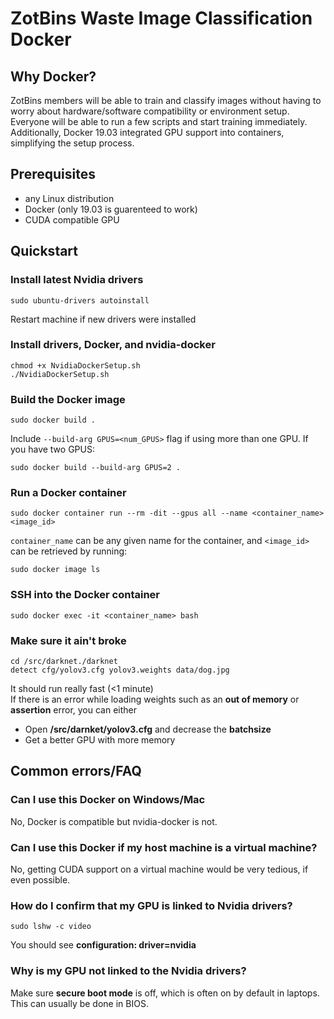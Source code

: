 # ZotBins Waste Image Classification Docker

## Why Docker?
ZotBins members will be able to train and classify images without having to worry about hardware/software compatibility or environment 
setup. Everyone will be able to run a few scripts and start training immediately. Additionally, Docker 19.03 integrated GPU
support into containers, simplifying the setup process.

## Prerequisites
* any Linux distribution
* Docker (only 19.03 is guarenteed to work)
* CUDA compatible GPU

## Quickstart
### Install latest Nvidia drivers  
```console
sudo ubuntu-drivers autoinstall
```
Restart machine if new drivers were installed

### Install drivers, Docker, and nvidia-docker  
```console  
chmod +x NvidiaDockerSetup.sh  
./NvidiaDockerSetup.sh  
```

### Build the Docker image  
```console  
sudo docker build .  
```  
Include ```--build-arg GPUS=<num_GPUS>``` flag if using more than one GPU. If you have two GPUS:  
```console  
sudo docker build --build-arg GPUS=2 .  
```  

### Run a Docker container
```console
sudo docker container run --rm -dit --gpus all --name <container_name> <image_id>
```
`container_name` can be any given name for the container, and `<image_id>` can be retrieved by running:
```console
sudo docker image ls
```

### SSH into the Docker container
```console
sudo docker exec -it <container_name> bash
```

### Make sure it ain't broke
```
cd /src/darknet./darknet 
detect cfg/yolov3.cfg yolov3.weights data/dog.jpg
```
It should run really fast (<1 minute)  
If there is an error while loading weights such as an **out of memory** or **assertion** error, you can either
* Open **/src/darnket/yolov3.cfg** and decrease the **batchsize**
* Get a better GPU with more memory

## Common errors/FAQ
### Can I use this Docker on Windows/Mac
No, Docker is compatible but nvidia-docker is not.
### Can I use this Docker if my host machine is a virtual machine?
No, getting CUDA support on a virtual machine would be very tedious, if even possible.
### How do I confirm that my GPU is linked to Nvidia drivers?
```console
sudo lshw -c video
```
You should see **configuration: driver=nvidia**
### Why is my GPU not linked to the Nvidia drivers?
Make sure **secure boot mode** is off, which is often on by default in laptops. This can usually be done in BIOS. 

